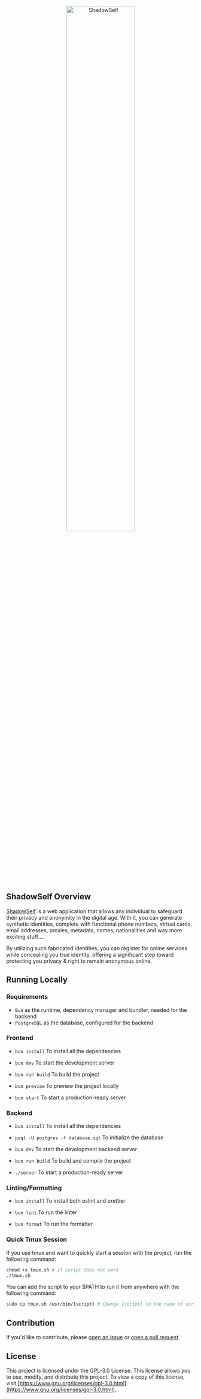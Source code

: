 <p align="center">
<picture>
  <source media="(prefers-color-scheme: dark)" srcset="./Frontend/src/lib/images/logo/logo-white-text.svg">
  <img alt="ShadowSelf" src="./Frontend/src/lib/images/logo/logo-black-text.svg" width="60%">
</picture>
</p>

## ShadowSelf Overview

[ShadowSelf](https://shadowself.io) is a web application that allows any individual to safeguard their privacy and anonymity in the digital age. With it, you can generate synthetic identities, complete with functional phone numbers, virtual cards, email addresses, proxies, metadata, names, nationalities and way more exciting stuff....

By utilizing such fabricated identities, you can register for online services while concealing you true identity, offering a significant step toward protecting you privacy & right to remain anonymous online.

## Running Locally

### Requirements

- `Bun` as the runtime, dependency manager and bundler, needed for the backend
- `PostgreSQL` as the database, configured for the backend

### Frontend

- `bun install` To install all the dependencies

- `bun dev` To start the development server

- `bun run build` To build the project

- `bun preview` To preview the project locally

- `bun start` To start a production-ready server

### Backend

- `bun install` To install all the dependencies

- `psql -U postgres -f database.sql` To initialize the database

- `bun dev` To start the development backend server

- `bun run build` To build and compile the project

- `./server` To start a production-ready server

### Linting/Formatting

- `bun install` To install both eslint and prettier

- `bun lint` To run the linter

- `bun format` To run the formatter

### Quick Tmux Session

If you use tmux and want to quickly start a session with the project, run the following command:

```bash
chmod +x tmux.sh # if script does not work
./tmux.sh
```

You can add the script to your $PATH to run it from anywhere with the following command:

```bash
sudo cp tmux.sh /usr/bin/{script} # Change {script} to the name of script you want to call it
```

## Contribution

If you'd like to contribute, please [open an issue](https://github.com/RedeemedSpoon/ShadowSelf/issues) or [open a pull request](https://github.com/RedeemedSpoon/ShadowSelf/pulls).

## License

This project is licensed under the GPL-3.0 License. This license allows you to use, modify, and distribute this project. To view a copy of this license, visit [https://www.gnu.org/licenses/gpl-3.0.html](https://www.gnu.org/licenses/gpl-3.0.html).

